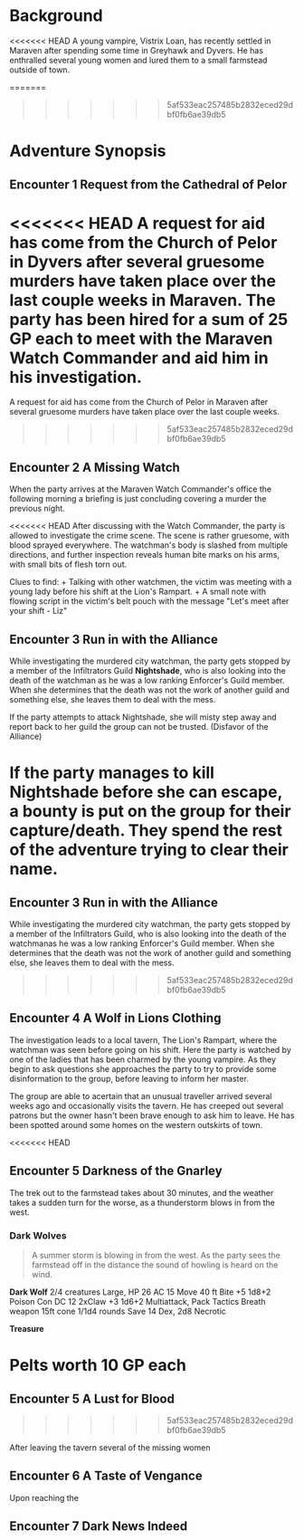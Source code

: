 # Background

<<<<<<< HEAD
A young vampire, Vistrix Loan, has recently settled in Maraven after spending some time in Greyhawk and Dyvers.
He has enthralled several young women and lured them to a small farmstead outside of town.

=======
>>>>>>> 5af533eac257485b2832eced29dbf0fb6ae39db5
# Adventure Synopsis

## Encounter 1 Request from the Cathedral of Pelor

<<<<<<< HEAD
A request for aid has come from the Church of Pelor in Dyvers after several gruesome murders have taken place over the last couple weeks in Maraven. The party has been hired for a sum of 25 GP each to meet with the Maraven Watch Commander and aid him in his investigation.
=======
A request for aid has come from the Church of Pelor in Maraven after several gruesome murders have taken place over the last couple weeks.
>>>>>>> 5af533eac257485b2832eced29dbf0fb6ae39db5

## Encounter 2 A Missing Watch

When the party arrives at the Maraven Watch Commander's office the following morning a briefing is just concluding covering a murder the previous night.

<<<<<<< HEAD
After discussing with the Watch Commander, the party is allowed to investigate the crime scene. The scene is rather gruesome, with blood sprayed everywhere. The watchman's body is slashed from multiple directions, and further inspection reveals human bite marks on his arms, with small bits of flesh torn out.

Clues to find:
    + Talking with other watchmen, the victim was meeting with a young lady before his shift at the Lion's Rampart.
    + A small note with flowing script in the victim's belt pouch with the message "Let's meet after your shift - Liz"

## Encounter 3 Run in with the Alliance

While investigating the murdered city watchman, the party gets stopped by a member of the Infiltrators Guild __Nightshade__, who is also looking into the death of the watchman as he was a low ranking Enforcer's Guild member. When she determines that the death was not the work of another guild and something else, she leaves them to deal with the mess.

If the party attempts to attack Nightshade, she will misty step away and report back to her guild the group can not be trusted. (Disfavor of the Alliance)

If the party manages to kill Nightshade before she can escape, a bounty is put on the group for their capture/death. They spend the rest of the adventure trying to clear their name.
=======
## Encounter 3 Run in with the Alliance

While investigating the murdered city watchman, the party gets stopped by a member of the Infiltrators Guild, who is also looking into the death of the watchmanas he was a low ranking Enforcer's Guild member. When she determines that the death was not the work of another guild and something else, she leaves them to deal with the mess.
>>>>>>> 5af533eac257485b2832eced29dbf0fb6ae39db5

## Encounter 4 A Wolf in Lions Clothing

The investigation leads to a local tavern, The Lion's Rampart, where the watchman was seen before going on his shift.
Here the party is watched by one of the ladies that has been charmed by the young vampire. As they begin to ask questions she approaches the party to try to provide some disinformation to the group, before leaving to inform her master.

The group are able to acertain that an unusual traveller arrived several weeks ago and occasionally visits the tavern.
He has creeped out several patrons but the owner hasn't been brave enough to ask him to leave. He has been spotted around some homes on the western outskirts of town.

<<<<<<< HEAD
## Encounter 5 Darkness of the Gnarley

The trek out to the farmstead takes about 30 minutes, and the weather takes a sudden turn for the worse, as a thunderstorm blows in from the west.

### Dark Wolves

> A summer storm is blowing in from the west. As the party sees the farmstead off in the distance the sound of howling is heard on the wind.

__Dark Wolf__
2/4 creatures
Large, HP 26 AC 15 Move 40 ft
Bite +5 1d8+2 Poison Con DC 12
2xClaw  +3 1d6+2
Multiattack, Pack Tactics
Breath weapon 15ft cone 1/1d4 rounds
Save 14 Dex, 2d8 Necrotic

__Treasure__

Pelts worth 10 GP each
=======
## Encounter 5 A Lust for Blood
>>>>>>> 5af533eac257485b2832eced29dbf0fb6ae39db5

After leaving the tavern several of the missing women

## Encounter 6 A Taste of Vengance

Upon reaching the

## Encounter 7 Dark News Indeed
